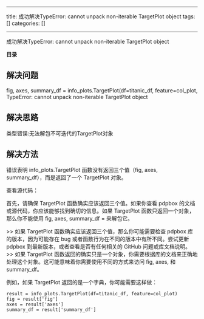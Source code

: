 
--- 
title:  成功解决TypeError: cannot unpack non-iterable TargetPlot object 
tags: []
categories: [] 

---
成功解决TypeError: cannot unpack non-iterable TargetPlot object







**目录**

















## **解决问题**

fig, axes, summary_df = info_plots.TargetPlot(df=titanic_df, feature=col_plot, TypeError: cannot unpack non-iterable TargetPlot object







## **解决思路**

类型错误:无法解包不可迭代的TargetPlot对象







## **解决方法**

错误表明 info_plots.TargetPlot 函数没有返回三个值（fig, axes, summary_df），而是返回了一个 TargetPlot 对象。

查看源代码：

首先，请确保 TargetPlot 函数确实应该返回三个值。如果你查看 pdpbox 的文档或源代码，你应该能够找到确切的信息。如果 TargetPlot 函数只返回一个对象，那么你不能使用 fig, axes, summary_df = 来解包它。

&gt;&gt; 如果 TargetPlot 函数确实应该返回三个值，那么你可能需要检查 pdpbox 库的版本，因为可能存在 bug 或者函数行为在不同的版本中有所不同。尝试更新 pdpbox 到最新版本，或者查看是否有任何相关的 GitHub 问题或库文档说明。 &gt;&gt; 如果 TargetPlot 函数返回的确实只是一个对象，你需要根据库的文档来正确地处理这个对象。这可能意味着你需要使用不同的方式来访问 fig, axes, 和 summary_df。

例如，如果 TargetPlot 返回的是一个字典，你可能需要这样做：

```
result = info_plots.TargetPlot(df=titanic_df, feature=col_plot)
fig = result['fig']
axes = result['axes']
summary_df = result['summary_df']
```
















